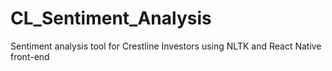 # CL_Sentiment_Analysis
Sentiment analysis tool for Crestline Investors using NLTK and React Native front-end
